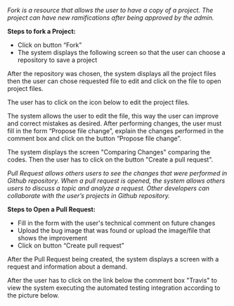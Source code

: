 
*Fork is a resource that allows the user to have a copy of a project. The project can have new ramifications after being approved by the admin.*

**Steps to fork a Project:**

* Click on button “Fork”
* The system displays the following screen so that the user can choose a repository to save a project
 
 
After the repository was chosen, the system displays all the project files then the user can chose requested file to edit and click on the file to open project files.

 
The user has to click on the icon below to edit the project files.
 
 
The system allows the user to edit the file, this way the user can improve and correct mistakes as desired.
After performing changes, the user must fill in the form “Propose file change”, explain the changes performed in the comment box and click on the button “Propose file change”.
 
 
The system displays the screen "Comparing Changes" comparing the codes. Then the user has to click on the button "Create a pull request".

 
*Pull Request allows others users to see the changes that were performed in Github repository. When a pull request is opened, the system allows others users to discuss a topic and analyze a request. Other developers can collaborate with the user’s projects in Github repository.*

**Steps to Open a Pull Request:**

* Fill in the form with the user's technical comment on future changes
* Upload the bug image that was found or upload the image/file that shows the improvement
* Click on button “Create pull request”

 
After the Pull Request being created, the system displays a screen with a request and information about a demand.
 

After the user has to click on the link below the comment box "Travis" to view the system executing the automated testing integration according to the picture below.
 

